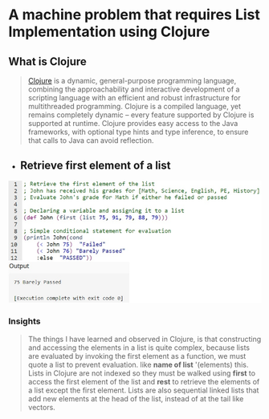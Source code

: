 # A machine problem that requires List Implementation using Clojure

## What is Clojure
>[Clojure](https://clojure.org/index) is a dynamic, general-purpose programming language, combining the approachability and interactive development of a scripting language with an efficient and robust infrastructure for multithreaded programming. Clojure is a compiled language, yet remains completely dynamic – every feature supported by Clojure is supported at runtime. Clojure provides easy access to the Java frameworks, with optional type hints and type inference, to ensure that calls to Java can avoid reflection. 


- ## **Retrieve first element of a list**

![](Screenshots/clojure.jpg)

### Insights
>The things I have learned and observed in Clojure, is that constructing and accessing the elements in a list is quite complex, because lists are evaluated by invoking the first element as a function, we must quote a list to prevent evaluation. like **name of list** '(elements) this.
>Lists in Clojure are not indexed so they must be walked using **first** to access the first element of the list and **rest** to retrieve the elements of a list except the first element. Lists are also sequential linked lists that add new elements at the head of the list, instead of at the tail like vectors.
